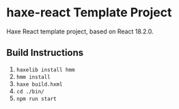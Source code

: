 # haxe-react Template Project

Haxe React template project, based on React 18.2.0.

## Build Instructions

1. `haxelib install hmm`
2. `hmm install`
3. `haxe build.hxml`
4. `cd ./bin/`
5. `npm run start`
